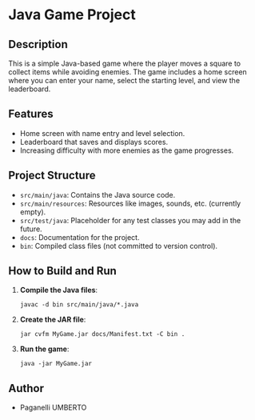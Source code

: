 # Java Game Project

## Description
This is a simple Java-based game where the player moves a square to collect items while avoiding enemies. 
The game includes a home screen where you can enter your name, select the starting level, and view the leaderboard.

## Features
- Home screen with name entry and level selection.
- Leaderboard that saves and displays scores.
- Increasing difficulty with more enemies as the game progresses.

## Project Structure
- `src/main/java`: Contains the Java source code.
- `src/main/resources`: Resources like images, sounds, etc. (currently empty).
- `src/test/java`: Placeholder for any test classes you may add in the future.
- `docs`: Documentation for the project.
- `bin`: Compiled class files (not committed to version control).

## How to Build and Run
1. **Compile the Java files**:
   ```
   javac -d bin src/main/java/*.java
   ```
2. **Create the JAR file**:
   ```
   jar cvfm MyGame.jar docs/Manifest.txt -C bin .
   ```
3. **Run the game**:
   ```
   java -jar MyGame.jar
   ```

## Author
- Paganelli UMBERTO
